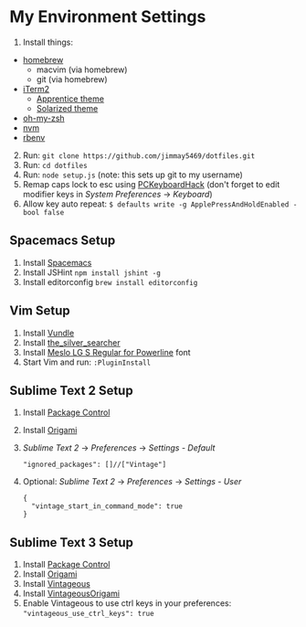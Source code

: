 My Environment Settings
=======================

1. Install things:
  - [homebrew](http://brew.sh/)
    - macvim (via homebrew)
    - git (via homebrew)
  - [iTerm2](http://iterm2.com/)
    - [Apprentice theme](https://github.com/romainl/iterm2-colorschemes)
    - [Solarized theme](http://ethanschoonover.com/solarized)
  - [oh-my-zsh](https://github.com/robbyrussell/oh-my-zsh)
  - [nvm](https://github.com/creationix/nvm)
  - [rbenv](https://github.com/sstephenson/rbenv)
2. Run: `git clone https://github.com/jimmay5469/dotfiles.git`
3. Run: `cd dotfiles`
4. Run: `node setup.js` (note: this sets up git to my username)
5. Remap caps lock to esc using [PCKeyboardHack](https://pqrs.org/macosx/keyremap4macbook/pckeyboardhack.html.en) (don't forget to edit modifier keys in _System Preferences_ -> _Keyboard_)
6. Allow key auto repeat: `$ defaults write -g ApplePressAndHoldEnabled -bool false`

Spacemacs Setup
---------------
1. Install [Spacemacs](https://github.com/syl20bnr/spacemacs)
2. Install JSHint `npm install jshint -g`
2. Install editorconfig `brew install editorconfig`

Vim Setup
---------
1. Install [Vundle](https://github.com/gmarik/Vundle.vim)
2. Install [the_silver_searcher](https://github.com/ggreer/the_silver_searcher)
3. Install [Meslo LG S Regular for Powerline](https://github.com/Lokaltog/powerline-fonts/blob/master/Meslo/Meslo%20LG%20S%20Regular%20for%20Powerline.otf) font
4. Start Vim and run: `:PluginInstall`

Sublime Text 2 Setup
--------------------
1. Install [Package Control](https://sublime.wbond.net/installation)
2. Install [Origami](https://github.com/SublimeText/Origami)
3. _Sublime Text 2_ -> _Preferences_ -> _Settings - Default_

   `"ignored_packages": []//["Vintage"]`

4. Optional: _Sublime Text 2_ -> _Preferences_ -> _Settings - User_

   ```
   {
     "vintage_start_in_command_mode": true
   }
   ```

Sublime Text 3 Setup
--------------------
1. Install [Package Control](https://sublime.wbond.net/installation)
2. Install [Origami](https://github.com/SublimeText/Origami)
3. Install [Vintageous](https://sublime.wbond.net/packages/Vintageous)
4. Install [VintageousOrigami](https://sublime.wbond.net/packages/VintageousOrigami)
5. Enable Vintageous to use ctrl keys in your preferences: `"vintageous_use_ctrl_keys": true`
